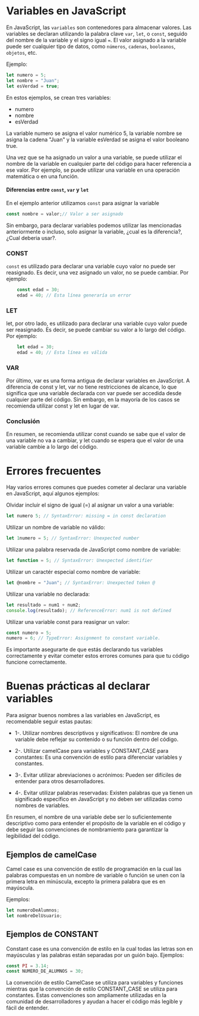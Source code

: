 # Variables en JavaScript
En JavaScript, las `variables` son contenedores para almacenar valores. Las variables se declaran utilizando la palabra clave `var`, `let`, o `const`, seguido del nombre de la variable y el signo igual `=`. El valor asignado a la variable puede ser cualquier tipo de datos, como `números`, `cadenas`, `booleanos`, `objetos`, etc.

Ejemplo:
```javascript
let numero = 5;
let nombre = "Juan";
let esVerdad = true;
```

En estos ejemplos, se crean tres variables: 
* numero
* nombre
* esVerdad

La variable numero se asigna el valor numérico 5, la variable nombre se asigna la cadena "Juan" y la variable esVerdad se asigna el valor booleano true.

Una vez que se ha asignado un valor a una variable, se puede utilizar el nombre de la variable en cualquier parte del código para hacer referencia a ese valor. Por ejemplo, se puede utilizar una variable en una operación matemática o en una función.

#### Diferencias entre `const`, `var` y `let`
En el ejemplo anterior utilizamos `const` para asignar la variable
```javascript
const nombre = valor;// Valor a ser asignado
```
Sin embargo, para declarar variables podemos utilizar las mencionadas anteriormente o incluso, solo asignar la variable, ¿cual es la diferencia?, ¿Cual deberia usar?.
### CONST
`const` es utilizado para declarar una variable cuyo valor no puede ser reasignado. Es decir, una vez asignado un valor, no se puede cambiar. Por ejemplo:

```javascript
    const edad = 30;
    edad = 40; // Esta línea generaría un error
```

### LET
let, por otro lado, es utilizado para declarar una variable cuyo valor puede ser reasignado. Es decir, se puede cambiar su valor a lo largo del código. Por ejemplo:
```javascript
    let edad = 30;
    edad = 40; // Esta línea es válida
```

### VAR
Por último, var es una forma antigua de declarar variables en JavaScript. A diferencia de const y let, var no tiene restricciones de alcance, lo que significa que una variable declarada con var puede ser accedida desde cualquier parte del código. Sin embargo, en la mayoría de los casos se recomienda utilizar const y let en lugar de var.

### Conclusión
En resumen, se recomienda utilizar const cuando se sabe que el valor de una variable no va a cambiar, y let cuando se espera que el valor de una variable cambie a lo largo del código.

# Errores frecuentes

Hay varios errores comunes que puedes cometer al declarar una variable en JavaScript, aquí algunos ejemplos:

Olvidar incluir el signo de igual (=) al asignar un valor a una variable:
```javascript
let numero 5; // SyntaxError: missing = in const declaration
```
Utilizar un nombre de variable no válido:
```javascript
let 1numero = 5; // SyntaxError: Unexpected number
```
Utilizar una palabra reservada de JavaScript como nombre de variable:
```javascript
let function = 5; // SyntaxError: Unexpected identifier
```
Utilizar un caractér especial como nombre de variable:
```javascript
let @nombre = "Juan"; // SyntaxError: Unexpected token @
```
Utilizar una variable no declarada:
```javascript
let resultado = num1 + num2;
console.log(resultado); // ReferenceError: num1 is not defined
```
Utilizar una variable const para reasignar un valor:
```javascript
const numero = 5;
numero = 6; // TypeError: Assignment to constant variable.
```
Es importante asegurarte de que estás declarando tus variables correctamente y evitar cometer estos errores comunes para que tu código funcione correctamente.

# Buenas prácticas al declarar variables
Para asignar buenos nombres a las variables en JavaScript, es recomendable seguir estas pautas:

* 1-. Utilizar nombres descriptivos y significativos: El nombre de una variable debe reflejar su contenido o su función dentro del código.

* 2-. Utilizar camelCase para variables y CONSTANT_CASE para constantes: Es una convención de estilo para diferenciar variables y constantes.

* 3-. Evitar utilizar abreviaciones o acrónimos: Pueden ser difíciles de entender para otros desarrolladores.

* 4-. Evitar utilizar palabras reservadas: Existen palabras que ya tienen un significado específico en JavaScript y no deben ser utilizadas como nombres de variables.

En resumen, el nombre de una variable debe ser lo suficientemente descriptivo como para entender el propósito de la variable en el código y debe seguir las convenciones de nombramiento para garantizar la legibilidad del código.

## Ejemplos de camelCase
Camel case es una convención de estilo de programación en la cual las palabras compuestas en un nombre de variable o función se unen con la primera letra en minúscula, excepto la primera palabra que es en mayúscula.

Ejemplos:

```javascript
let numeroDeAlumnos;
let nombreDelUsuario;
```
## Ejemplos de CONSTANT
Constant case es una convención de estilo en la cual todas las letras son en mayúsculas y las palabras están separadas por un guión bajo.
Ejemplos:
```javascript
const PI = 3.14;
const NUMERO_DE_ALUMNOS = 30;
```
La convención de estilo CamelCase se utiliza para variables y funciones mientras que la convención de estilo CONSTANT_CASE se utiliza para constantes. Estas convenciones son ampliamente utilizadas en la comunidad de desarrolladores y ayudan a hacer el código más legible y fácil de entender.